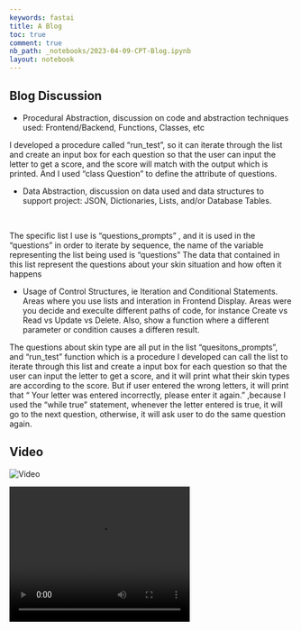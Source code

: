 ```yaml
---
keywords: fastai
title: A Blog
toc: true
comment: true
nb_path: _notebooks/2023-04-09-CPT-Blog.ipynb
layout: notebook
---
```


<!--
#################################################
### THIS FILE WAS AUTOGENERATED! DO NOT EDIT! ###
#################################################
# file to edit: _notebooks/2023-04-09-CPT-Blog.ipynb
-->

<div class="container" id="notebook-container">
        
<div class="cell border-box-sizing text_cell rendered"><div class="inner_cell">
<div class="text_cell_render border-box-sizing rendered_html">
<h2 id="Blog-Discussion">Blog Discussion<a class="anchor-link" href="#Blog-Discussion"> </a></h2><ul>
<li>Procedural Abstraction, discussion on code and abstraction techniques used: Frontend/Backend, Functions, Classes, etc
<img src="/zeeeeen/images/copied_from_nb/image/1.png" alt="">
<img src="/zeeeeen/images/copied_from_nb/image/2.png" alt="">
<img src="/zeeeeen/images/copied_from_nb/image/3.png" alt=""></li>
</ul>
<p>I developed a procedure called “run_test”, so it can iterate through the list and create an input box for each question so that the user can input the letter to get a score, and the score will match with the output which is printed. And I used “class Question” to define the attribute of questions.</p>
<ul>
<li>Data Abstraction, discussion on data used and data structures to support project: JSON, Dictionaries, Lists, and/or Database Tables.</li>
</ul>
<p><img src="/zeeeeen/images/copied_from_nb/image/4.png" alt="">
<img src="/zeeeeen/images/copied_from_nb/image/5.png" alt=""></p>
<p>The specific list I use is “questions_prompts” , and it is used in the “questions” in order to iterate by sequence, the name of the variable representing the list being used is “questions”
The data that contained in this list represent the questions about your skin situation and how often it happens</p>
<ul>
<li>Usage of Control Structures, ie Iteration and Conditional Statements. Areas where you use lists and interation in Frontend Display. Areas were you decide and execulte different paths of code, for instance Create vs Read vs Update vs Delete. Also, show a function where a different parameter or condition causes a differen result.</li>
</ul>
<p>The questions about skin type are all put in the list “quesitons_prompts”, and “run_test” function which is a procedure I developed can call the list to iterate through this list and create a input box for each question so that the user can input the letter to get a score, and it will print what their skin types are according to the score. But if user entered the wrong letters, it will print that “ Your letter was entered incorrectly, please enter it again.” ,because I used the “while true” statement, whenever the letter entered is true, it will go to the next question, otherwise, it will ask user to do the same question again.</p>

</div>
</div>
</div>
<div class="cell border-box-sizing text_cell rendered"><div class="inner_cell">
<div class="text_cell_render border-box-sizing rendered_html">
<h2 id="Video">Video<a class="anchor-link" href="#Video"> </a></h2><p><img src="/zeeeeen/images/copied_from_nb/image/Video.mp4" alt="Video"></p>
<video width="320" height="240" controls>
  <source src="video.mov" type="video/mp4">
</video>
</div>
</div>
</div>
</div>
 

